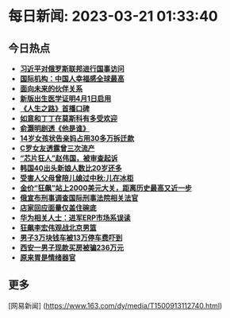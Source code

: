 
# 每日新闻: 2023-03-21 01:33:40
## 今日热点

- **[习近平对俄罗斯联邦进行国事访问](https://www.163.com/search?keyword=%E4%B9%A0%E8%BF%91%E5%B9%B3%E5%AF%B9%E4%BF%84%E7%BD%97%E6%96%AF%E8%81%94%E9%82%A6%E8%BF%9B%E8%A1%8C%E5%9B%BD%E4%BA%8B%E8%AE%BF%E9%97%AE)**
- **[国际机构：中国人幸福感全球最高](https://www.163.com/search?keyword=%E5%9B%BD%E9%99%85%E6%9C%BA%E6%9E%84%EF%BC%9A%E4%B8%AD%E5%9B%BD%E4%BA%BA%E5%B9%B8%E7%A6%8F%E6%84%9F%E5%85%A8%E7%90%83%E6%9C%80%E9%AB%98)**
- **[面向未来的伙伴关系](https://www.163.com/search?keyword=%E9%9D%A2%E5%90%91%E6%9C%AA%E6%9D%A5%E7%9A%84%E4%BC%99%E4%BC%B4%E5%85%B3%E7%B3%BB)**
- **[新版出生医学证明4月1日启用](https://www.163.com/search?keyword=%E6%96%B0%E7%89%88%E5%87%BA%E7%94%9F%E5%8C%BB%E5%AD%A6%E8%AF%81%E6%98%8E4%E6%9C%881%E6%97%A5%E5%90%AF%E7%94%A8)**
- **[《人生之路》首播口碑](https://www.163.com/search?keyword=%E3%80%8A%E4%BA%BA%E7%94%9F%E4%B9%8B%E8%B7%AF%E3%80%8B%E9%A6%96%E6%92%AD%E5%8F%A3%E7%A2%91)**
- **[如意和丁丁在莫斯科有多受欢迎](https://www.163.com/search?keyword=%E5%A6%82%E6%84%8F%E5%92%8C%E4%B8%81%E4%B8%81%E5%9C%A8%E8%8E%AB%E6%96%AF%E7%A7%91%E6%9C%89%E5%A4%9A%E5%8F%97%E6%AC%A2%E8%BF%8E)**
- **[俞灏明剧透《他是谁》](https://www.163.com/search?keyword=%E4%BF%9E%E7%81%8F%E6%98%8E%E5%89%A7%E9%80%8F%E3%80%8A%E4%BB%96%E6%98%AF%E8%B0%81%E3%80%8B)**
- **[14岁女孩状告亲妈占用30多万拆迁款](https://www.163.com/search?keyword=14%E5%B2%81%E5%A5%B3%E5%AD%A9%E7%8A%B6%E5%91%8A%E4%BA%B2%E5%A6%88%E5%8D%A0%E7%94%A830%E5%A4%9A%E4%B8%87%E6%8B%86%E8%BF%81%E6%AC%BE)**
- **[C罗女友透露曾三次流产](https://www.163.com/search?keyword=C%E7%BD%97%E5%A5%B3%E5%8F%8B%E9%80%8F%E9%9C%B2%E6%9B%BE%E4%B8%89%E6%AC%A1%E6%B5%81%E4%BA%A7)**
- **[“芯片狂人”赵伟国，被审查起诉](https://www.163.com/search?keyword=%E2%80%9C%E8%8A%AF%E7%89%87%E7%8B%82%E4%BA%BA%E2%80%9D%E8%B5%B5%E4%BC%9F%E5%9B%BD%EF%BC%8C%E8%A2%AB%E5%AE%A1%E6%9F%A5%E8%B5%B7%E8%AF%89)**
- **[韩国40出头新娘人数比20岁还多](https://www.163.com/search?keyword=%E9%9F%A9%E5%9B%BD40%E5%87%BA%E5%A4%B4%E6%96%B0%E5%A8%98%E4%BA%BA%E6%95%B0%E6%AF%9420%E5%B2%81%E8%BF%98%E5%A4%9A)**
- **[受害人父母曾陪儿媳过中秋:儿在冰柜](https://www.163.com/search?keyword=%E5%8F%97%E5%AE%B3%E4%BA%BA%E7%88%B6%E6%AF%8D%E6%9B%BE%E9%99%AA%E5%84%BF%E5%AA%B3%E8%BF%87%E4%B8%AD%E7%A7%8B+%E5%84%BF%E5%9C%A8%E5%86%B0%E6%9F%9C)**
- **[金价“狂飙”站上2000美元大关，距离历史最高又近一步](https://www.163.com/search?keyword=%E9%87%91%E4%BB%B7%E2%80%9C%E7%8B%82%E9%A3%99%E2%80%9D%E7%AB%99%E4%B8%8A2000%E7%BE%8E%E5%85%83%E5%A4%A7%E5%85%B3%EF%BC%8C%E8%B7%9D%E7%A6%BB%E5%8E%86%E5%8F%B2%E6%9C%80%E9%AB%98%E5%8F%88%E8%BF%91%E4%B8%80%E6%AD%A5)**
- **[俄宣布刑事调查国际刑事法院相关法官](https://www.163.com/search?keyword=%E4%BF%84%E5%AE%A3%E5%B8%83%E5%88%91%E4%BA%8B%E8%B0%83%E6%9F%A5%E5%9B%BD%E9%99%85%E5%88%91%E4%BA%8B%E6%B3%95%E9%99%A2%E7%9B%B8%E5%85%B3%E6%B3%95%E5%AE%98)**
- **[店家回应面量仅盖住碗底](https://www.163.com/search?keyword=%E5%BA%97%E5%AE%B6%E5%9B%9E%E5%BA%94%E9%9D%A2%E9%87%8F%E4%BB%85%E7%9B%96%E4%BD%8F%E7%A2%97%E5%BA%95)**
- **[华为相关人士：进军ERP市场系误读](https://www.163.com/search?keyword=%E5%8D%8E%E4%B8%BA%E7%9B%B8%E5%85%B3%E4%BA%BA%E5%A3%AB%EF%BC%9A%E8%BF%9B%E5%86%9BERP%E5%B8%82%E5%9C%BA%E7%B3%BB%E8%AF%AF%E8%AF%BB)**
- **[狂飙李宏伟观战北京男篮](https://www.163.com/search?keyword=%E7%8B%82%E9%A3%99%E6%9D%8E%E5%AE%8F%E4%BC%9F%E8%A7%82%E6%88%98%E5%8C%97%E4%BA%AC%E7%94%B7%E7%AF%AE)**
- **[男子3万块钱车被13万停车费吓到](https://www.163.com/search?keyword=%E7%94%B7%E5%AD%903%E4%B8%87%E5%9D%97%E9%92%B1%E8%BD%A6%E8%A2%AB13%E4%B8%87%E5%81%9C%E8%BD%A6%E8%B4%B9%E5%90%93%E5%88%B0)**
- **[西安一男子现款买房被骗236万元](https://www.163.com/search?keyword=%E8%A5%BF%E5%AE%89%E4%B8%80%E7%94%B7%E5%AD%90%E7%8E%B0%E6%AC%BE%E4%B9%B0%E6%88%BF%E8%A2%AB%E9%AA%97236%E4%B8%87%E5%85%83)**
- **[原来胃是情绪器官](https://www.163.com/search?keyword=%E5%8E%9F%E6%9D%A5%E8%83%83%E6%98%AF%E6%83%85%E7%BB%AA%E5%99%A8%E5%AE%98)**

## 更多
[网易新闻] (https://www.163.com/dy/media/T1500913112740.html)
